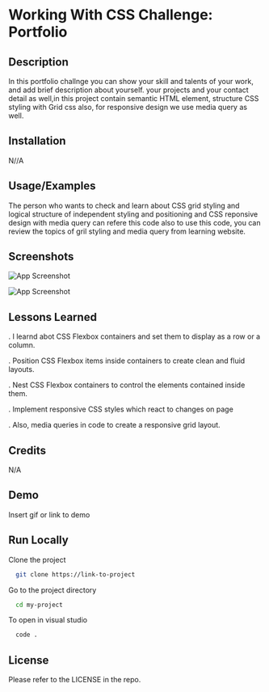 
# Working With CSS Challenge: Portfolio

## Description

In this portfolio challnge you can show your skill and talents of your work, and add brief description about yourself. your projects and your contact detail as well,in this project  contain semantic HTML element, structure CSS styling with Grid css also, for responsive design we use media query as well.


## Installation

N//A
    
## Usage/Examples

The person who wants to check and learn about CSS grid styling and logical structure of independent styling and positioning and CSS reponsive design with media query can refere this code also to use this  code, you can review the topics of gril styling and media query from learning website.

## Screenshots

![App Screenshot](https://via.placeholder.com/468x300?text=App+Screenshot+Here)

![App Screenshot](https://via.placeholder.com/468x300?text=App+Screenshot+Here)


## Lessons Learned

. I learnd abot CSS Flexbox containers and set them to display as a row or a column.

. Position CSS Flexbox items inside containers to create clean and fluid layouts.

. Nest CSS Flexbox containers to control the elements contained inside them.

. Implement responsive CSS styles which react to changes on page

. Also, media queries in code to create a responsive grid layout.


## Credits
N/A



## Demo

Insert gif or link to demo


## Run Locally

Clone the project

```bash
  git clone https://link-to-project
```

Go to the project directory

```bash
  cd my-project
```

To open in visual studio

```bash
  code .
```



## License

Please refer to the LICENSE in the repo.

